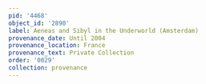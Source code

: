 ```yaml
---
pid: '4468'
object_id: '2890'
label: Aeneas and Sibyl in the Underworld (Amsterdam)
provenance_date: Until 2004
provenance_location: France
provenance_text: Private Collection
order: '0029'
collection: provenance
---
```

